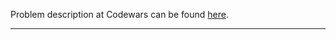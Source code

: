 Problem description at Codewars can be found
[here](https://www.codewars.com/kata/53da6d8d112bd1a0dc00008b/train/python).

-------------


